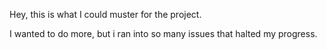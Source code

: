 Hey, this is what I could muster for the project.

I wanted to do more, but i ran into so many issues that halted my progress.